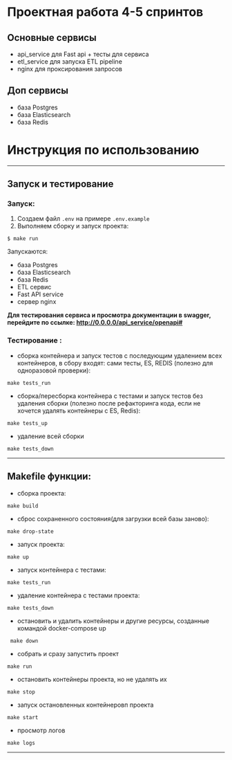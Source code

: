 # Проектная работа 4-5 спринтов

## Основные сервисы 
- api_service для Fast api + тесты для сервиса
- etl_service для запуска ETL pipeline
- nginx для проксирования запросов

## Доп сервисы
- база Postgres
- база Elasticsearch
- база Redis

# Инструкция по использованию

---
## Запуск и тестирование
### Запуск:
1. Создаем файл `.env` на примере `.env.example`
2. Выполняем сборку и запуск проекта:
```shell
$ make run
```
Запускаются: 
- база Postgres
- база Elasticsearch
- база Redis
- ETL сервис
- Fast API service
- сервер nginx

**Для тестирования сервиса и просмотра документации в swagger, перейдите по ссылке: 
http://0.0.0.0/api_service/openapi#**  

### Тестирование :
- сборка контейнера и запуск тестов c
последующим удалением всех контейнеров, в сбору входят: сами тесты, ES, REDIS 
(полезно для одноразовой проверки):
```shell
make tests_run
```
- сборка/пересборка контейнера с тестами и запуск тестов без удаления сборки
(полезно после рефакторинга кода, если не хочется удалять контейнеры с ES, Redis):
```shell
make tests_up
```

- удаление всей сборки
```shell
make tests_down
```

---
## Makefile функции: 

 - сборка проекта:
```shell
make build
```
- сброс сохраненного состояния(для загрузки всей базы заново):
```shell
make drop-state
```

 - запуск проекта:
```shell
make up
```

 - запуск контейнера с тестами:
```shell
make tests_run
```

 - удаление контейнера с тестами проекта:
```shell
make tests_down
```

- остановить и удалить контейнеры и другие ресурсы, созданные командой docker-compose up
```shell
 make down
```
- собрать и сразу запустить проект
```shell
make run
```
- остановить контейнеры проекта, но не удалять их
```shell
make stop
```
- запуск остановленных контейнеровп проекта
```shell
make start
```

- просмотр логов
```shell
make logs
```

---